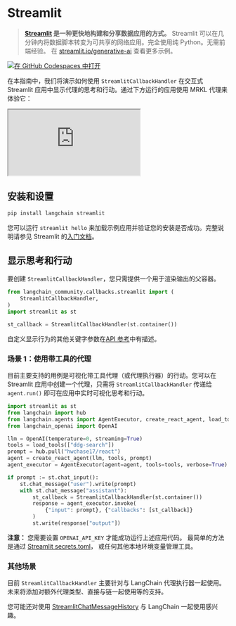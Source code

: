 # Streamlit

> **[Streamlit](https://streamlit.io/) 是一种更快地构建和分享数据应用的方式。**
> Streamlit 可以在几分钟内将数据脚本转变为可共享的网络应用。完全使用纯 Python。无需前端经验。
> 在 [streamlit.io/generative-ai](https://streamlit.io/generative-ai) 查看更多示例。

[![在 GitHub Codespaces 中打开](https://github.com/codespaces/badge.svg)](https://codespaces.new/langchain-ai/streamlit-agent?quickstart=1)

在本指南中，我们将演示如何使用 `StreamlitCallbackHandler` 在交互式 Streamlit 应用中显示代理的思考和行动。通过下方运行的应用使用 MRKL 代理来体验它：

<iframe loading="lazy" src="https://langchain-mrkl.streamlit.app/?embed=true&embed_options=light_theme"
    style={{ width: 100 + '%', border: 'none', marginBottom: 1 + 'rem', height: 600 }}
    allow="camera;clipboard-read;clipboard-write;"
></iframe>

## 安装和设置

```bash
pip install langchain streamlit
```

您可以运行 `streamlit hello` 来加载示例应用并验证您的安装是否成功。完整说明请参见 Streamlit 的[入门文档](https://docs.streamlit.io/library/get-started)。

## 显示思考和行动

要创建 `StreamlitCallbackHandler`，您只需提供一个用于渲染输出的父容器。

```python
from langchain_community.callbacks.streamlit import (
    StreamlitCallbackHandler,
)
import streamlit as st

st_callback = StreamlitCallbackHandler(st.container())
```

自定义显示行为的其他关键字参数在[API 参考](https://python.langchain.com/api_reference/langchain/callbacks/langchain.callbacks.streamlit.streamlit_callback_handler.StreamlitCallbackHandler.html)中有描述。

### 场景 1：使用带工具的代理

目前主要支持的用例是可视化带工具代理（或代理执行器）的行动。您可以在 Streamlit 应用中创建一个代理，只需将 `StreamlitCallbackHandler` 传递给 `agent.run()` 即可在应用中实时可视化思考和行动。

```python
import streamlit as st
from langchain import hub
from langchain.agents import AgentExecutor, create_react_agent, load_tools
from langchain_openai import OpenAI

llm = OpenAI(temperature=0, streaming=True)
tools = load_tools(["ddg-search"])
prompt = hub.pull("hwchase17/react")
agent = create_react_agent(llm, tools, prompt)
agent_executor = AgentExecutor(agent=agent, tools=tools, verbose=True)

if prompt := st.chat_input():
    st.chat_message("user").write(prompt)
    with st.chat_message("assistant"):
        st_callback = StreamlitCallbackHandler(st.container())
        response = agent_executor.invoke(
            {"input": prompt}, {"callbacks": [st_callback]}
        )
        st.write(response["output"])
```

**注意：** 您需要设置 `OPENAI_API_KEY` 才能成功运行上述应用代码。
最简单的方法是通过 [Streamlit secrets.toml](https://docs.streamlit.io/library/advanced-features/secrets-management)，
或任何其他本地环境变量管理工具。

### 其他场景

目前 `StreamlitCallbackHandler` 主要针对与 LangChain 代理执行器一起使用。未来将添加对额外代理类型、直接与链一起使用等的支持。

您可能还对使用 [StreamlitChatMessageHistory](/docs/integrations/memory/streamlit_chat_message_history) 与 LangChain 一起使用感兴趣。
